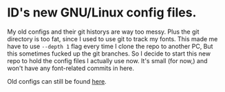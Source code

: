 # ID's new GNU/Linux config files.

My old configs and their git historys are way too messy.  Plus the git directory
is too fat, since I used to use git to track my fonts.  This made me have to use
`--depth 1` flag every time I clone the repo to another PC, But this sometimes
fucked up the git branches.  So I decide to start this new repo to hold the
config files I actually use now.  It's small (for now,) and won't have any
font-related commits in here.

Old configs can still be found
[here](https://www.github.com/funk443/old-dotfiles).
